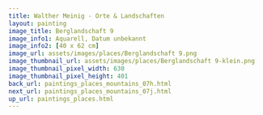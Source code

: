 ```yaml
---
title: Walther Meinig - Orte & Landschaften
layout: painting
image_title: Berglandschaft 9
image_info1: Aquarell, Datum unbekannt
image_info2: [40 x 62 cm]
image_url: assets/images/places/Berglandschaft 9.png
image_thumbnail_url: assets/images/places/Berglandschaft 9-klein.png
image_thumbnail_pixel_width: 630
image_thumbnail_pixel_height: 401
back_url: paintings_places_mountains_07h.html
next_url: paintings_places_mountains_07j.html
up_url: paintings_places.html
---
```



